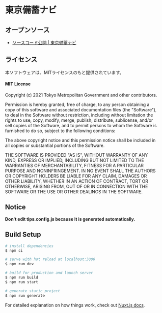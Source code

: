 # 東京備蓄ナビ

## オープンソース

- [ソースコード公開 | 東京備蓄ナビ](https://www.bichiku.metro.tokyo.lg.jp/download/)

## ライセンス
本ソフトウェアは、MITライセンスのもと提供されています。

#### MIT License
Copyright (c) 2021 Tokyo Metropolitan Government and other contributors.  

Permission is hereby granted, free of charge, to any person obtaining a copy of this software and associated documentation files (the "Software"), to deal in the Software without  restriction, including without limitation the rights to use, copy, modify, merge, publish, distribute, sublicense, and/or sell copies of the Software, and to permit persons to whom the Software is furnished to do so, subject to the following conditions:  

The above copyright notice and this permission notice shall be included in all copies or substantial portions of the Software.  

THE SOFTWARE IS PROVIDED "AS IS", WITHOUT WARRANTY OF ANY KIND, EXPRESS OR IMPLIED, INCLUDING BUT NOT LIMITED TO THE WARRANTIES OF MERCHANTABILITY, FITNESS FOR A PARTICULAR PURPOSE AND NONINFRINGEMENT. IN NO EVENT SHALL THE AUTHORS OR COPYRIGHT HOLDERS BE LIABLE FOR ANY CLAIM, DAMAGES OR OTHER LIABILITY, WHETHER IN AN ACTION OF CONTRACT, TORT OR OTHERWISE, ARISING FROM, OUT OF OR IN CONNECTION WITH THE SOFTWARE OR THE USE OR OTHER DEALINGS IN THE SOFTWARE.

## Notice

**Don't edit tips.config.js because It is generated automatically.**

## Build Setup

```bash
# install dependencies
$ npm ci

# serve with hot reload at localhost:3000
$ npm run dev

# build for production and launch server
$ npm run build
$ npm run start

# generate static project
$ npm run generate
```

For detailed explanation on how things work, check out [Nuxt.js docs](https://nuxtjs.org).
